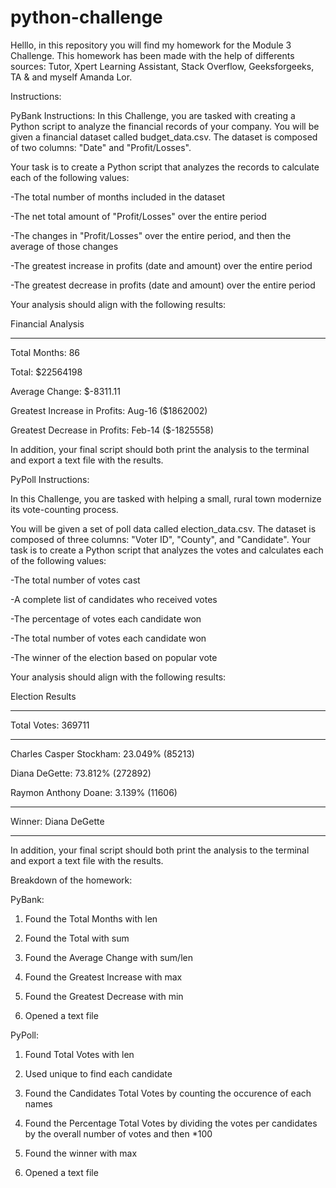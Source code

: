 # python-challenge

Helllo, in this repository you will find my homework for the Module 3 Challenge. This homework has been made with the help of differents sources: Tutor, Xpert Learning Assistant, Stack Overflow, Geeksforgeeks, TA & and myself Amanda Lor.

Instructions:

PyBank Instructions:
In this Challenge, you are tasked with creating a Python script to analyze the financial records of your company. You will be given a financial dataset called budget_data.csv. The dataset is composed of two columns: "Date" and "Profit/Losses".

Your task is to create a Python script that analyzes the records to calculate each of the following values:

-The total number of months included in the dataset

-The net total amount of "Profit/Losses" over the entire period

-The changes in "Profit/Losses" over the entire period, and then the average of those changes

-The greatest increase in profits (date and amount) over the entire period

-The greatest decrease in profits (date and amount) over the entire period

Your analysis should align with the following results:

Financial Analysis

----------------------------

Total Months: 86

Total: $22564198

Average Change: $-8311.11

Greatest Increase in Profits: Aug-16 ($1862002)

Greatest Decrease in Profits: Feb-14 ($-1825558)

In addition, your final script should both print the analysis to the terminal and export a text file with the results.

PyPoll Instructions:

In this Challenge, you are tasked with helping a small, rural town modernize its vote-counting process.

You will be given a set of poll data called election_data.csv. The dataset is composed of three columns: "Voter ID", "County", and "Candidate". Your task is to create a Python script that analyzes the votes and calculates each of the following values:

-The total number of votes cast

-A complete list of candidates who received votes

-The percentage of votes each candidate won

-The total number of votes each candidate won

-The winner of the election based on popular vote

Your analysis should align with the following results:

Election Results

-------------------------

Total Votes: 369711

-------------------------

Charles Casper Stockham: 23.049% (85213)

Diana DeGette: 73.812% (272892)

Raymon Anthony Doane: 3.139% (11606)

-------------------------

Winner: Diana DeGette

-------------------------

In addition, your final script should both print the analysis to the terminal and export a text file with the results.

Breakdown of the homework: 

PyBank: 

1) Found the Total Months with len

2) Found the Total with sum 

3) Found the Average Change  with sum/len

4) Found the Greatest Increase with max

5) Found the Greatest Decrease with min

6) Opened a text file


PyPoll:

1) Found Total Votes with len

2) Used unique to find each candidate 

3) Found the Candidates Total Votes by counting the occurence of each names 

4) Found the Percentage Total Votes by dividing the votes per candidates by the overall number of votes and then *100

5) Found the winner with max

6) Opened a text file
